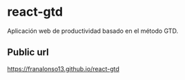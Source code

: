 # react-gtd
Aplicación web de productividad basado en el método GTD. 

## Public url
https://franalonso13.github.io/react-gtd
